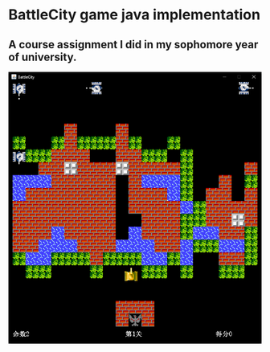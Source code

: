 # BattleCity game java implementation

## A course assignment I did in my sophomore year of university.
![GameImage](src/Resources/GameImage.png)